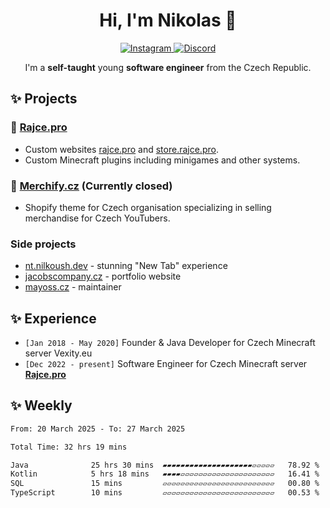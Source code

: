 <div align="center">
  <h1 align="center">Hi, I'm Nikolas 🔮</h1>
  <a href="https://www.instagram.com/nilkoush">
    <img src="https://img.shields.io/badge/instagram-e1306c?style=for-the-badge&logo=instagram&logoColor=white" alt="Instagram"/>
  </a>
  <a href="https://discord.com/users/373042216924348436">
    <img src="https://img.shields.io/badge/discord-5865F2?style=for-the-badge&logo=discord&logoColor=white" alt="Discord"/>
  </a>
</div>

<p align="center">I'm a <strong>self-taught</strong> young <strong>software engineer</strong> from the Czech Republic.</p>

## ✨ Projects
### 🍅 [Rajce.pro](https://github.com/rajce-pro)
- Custom websites [rajce.pro](https://rajce.pro) and [store.rajce.pro](https://store.rajce.pro).
- Custom Minecraft plugins including minigames and other systems.

### 👕 [Merchify.cz](https://merchify.cz) (Currently closed)
- Shopify theme for Czech organisation specializing in selling merchandise for Czech YouTubers.

### Side projects
- [nt.nilkoush.dev](https://nt.nilkoush.dev/) - stunning "New Tab" experience
- [jacobscompany.cz](https://jacobscompany.cz/) - portfolio website
- [mayoss.cz](https://mayoss.cz) - maintainer

## ✨ Experience
- `[Jan 2018 - May 2020]` Founder & Java Developer for Czech Minecraft server Vexity.eu
- `[Dec 2022 - present]` Software Engineer for Czech Minecraft server **[Rajce.pro](https://rajce.pro/)**

## ✨ Weekly
<!--START_SECTION:waka-->

```txt
From: 20 March 2025 - To: 27 March 2025

Total Time: 32 hrs 19 mins

Java              25 hrs 30 mins  ▰▰▰▰▰▰▰▰▰▰▰▰▰▰▰▰▰▰▰▰▱▱▱▱▱   78.92 %
Kotlin            5 hrs 18 mins   ▰▰▰▰▱▱▱▱▱▱▱▱▱▱▱▱▱▱▱▱▱▱▱▱▱   16.41 %
SQL               15 mins         ▱▱▱▱▱▱▱▱▱▱▱▱▱▱▱▱▱▱▱▱▱▱▱▱▱   00.80 %
TypeScript        10 mins         ▱▱▱▱▱▱▱▱▱▱▱▱▱▱▱▱▱▱▱▱▱▱▱▱▱   00.53 %
```

<!--END_SECTION:waka-->
